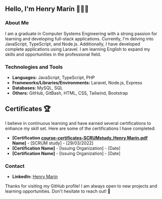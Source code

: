 ## Hello, I'm Henry Marín 👨🏻‍💻

### About Me
I am a graduate in Computer Systems Engineering with a strong passion for learning and developing full-stack applications. Currently, I'm delving into JavaScript, TypeScript, and Node.js. Additionally, I have developed complete applications using Laravel. I am learning English to expand my skills and opportunities in the professional field.

### Technologies and Tools
- **Languages:** JavaScript, TypeScript, PHP
- **Frameworks/Libraries/Environments:** Laravel, Node.js, Express
- **Databases:** MySQL, SQL
- **Others:** GitHub, GitBash, HTML, CSS, Tailwind, Bootstrap

## Certificates 🏆
I believe in continuous learning and have earned several certifications to enhance my skill set. Here are some of the certifications I have completed:

- **[Certification [course-certificates-SCRUMstudy_Henry Marín.pdf](https://github.com/user-attachments/files/16567547/course-certificates-SCRUMstudy_Henry.Marin.pdf)
Name]** - [SCRUM study] - [29/03/2022]
- **[Certification Name]** - [Issuing Organization] - [Date]
- **[Certification Name]** - [Issuing Organization] - [Date]

### Contact
- **LinkedIn:** [Henry Marín](https://www.linkedin.com/in/henry-marin-systems-engineer)

Thanks for visiting my GitHub profile! I am always open to new projects and learning opportunities. Don't hesitate to reach out! 💬


<!--
**HenryM8/HenryM8** is a ✨ _special_ ✨ repository because its `README.md` (this file) appears on your GitHub profile.

Here are some ideas to get you started:

- 🔭 I’m currently working on ...
- 🌱 I’m currently learning ...
- 👯 I’m looking to collaborate on ...
- 🤔 I’m looking for help with ...
- 💬 Ask me about ...
- 📫 How to reach me: ...
- 😄 Pronouns: ...
- ⚡ Fun fact: ...🖥️⌨️👨🏻‍💻
-->
